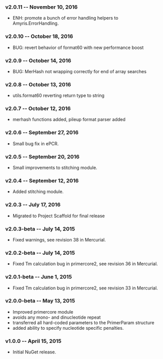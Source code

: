 ### v2.0.11 -- November 10, 2016
* ENH: promote a bunch of error handling helpers to Amyris.ErrorHandling.

### v2.0.10 -- October 18, 2016
* BUG: revert behavior of format60 with new performance boost

### v2.0.9 -- October 14, 2016
* BUG: MerHash not wrapping correctly for end of array searches

### v2.0.8 -- October 13, 2016
* utils.format60 reverting return type to string

### v2.0.7 -- October 12, 2016
* merhash functions added, pileup format parser added

### v2.0.6 -- September 27, 2016
* Small bug fix in ePCR.

### v2.0.5 -- September 20, 2016
* Small improvements to stitching module.

### v2.0.4 -- September 12, 2016
* Added stitching module.

### v2.0.3 -- July 17, 2016
* Migrated to Project Scaffold for final release

### v2.0.3-beta -- July 14, 2015
* Fixed warnings, see revision 38 in Mercurial.

### v2.0.2-beta -- July 14, 2015
* Fixed Tm calculation bug in primercore2, see revision 36 in Mercurial.

### v2.0.1-beta -- June 1, 2015
* Fixed Tm calculation bug in primercore2, see revision 33 in Mercurial.

### v2.0.0-beta -- May 13, 2015
* Improved primercore module
* avoids any mono- and dinucleotide repeat
* transferred all hard-coded parameters to the PrimerParam structure
* added ability to specify nucleotide specific penalties.

### v1.0.0 -- April 15, 2015
* Initial NuGet release.
